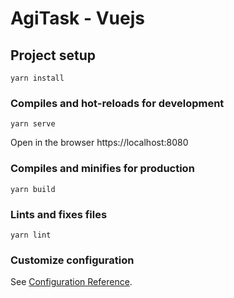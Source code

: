 # AgiTask - Vuejs

## Project setup
```
yarn install
```

### Compiles and hot-reloads for development
```
yarn serve
```

Open in the browser https://localhost:8080

### Compiles and minifies for production
```
yarn build
```

### Lints and fixes files
```
yarn lint
```

### Customize configuration
See [Configuration Reference](https://cli.vuejs.org/config/).
